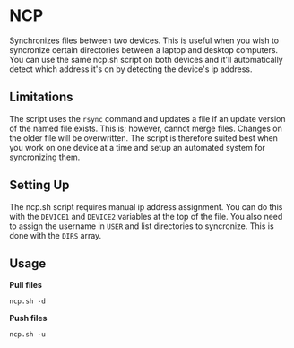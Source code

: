 # NCP

Synchronizes files between two devices. This is useful when you wish to syncronize certain directories between a laptop and desktop computers. You can use the same ncp.sh script on both devices and it'll automatically detect which address it's on by detecting the device's ip address.

## Limitations
The script uses the `rsync` command and updates a file if an update version of the named file exists. This is; however, cannot merge files. Changes on the older file will be overwritten. The script is therefore suited best when you work on one device at a time and setup an automated system for syncronizing them.

## Setting Up
The ncp.sh script requires manual ip address assignment. You can do this with the `DEVICE1` and `DEVICE2` variables at the top of the file. You also need to assign the username in `USER` and list directories to syncronize. This is done with the `DIRS` array.

## Usage

**Pull files**
```
ncp.sh -d
```

**Push files**
```
ncp.sh -u
```
